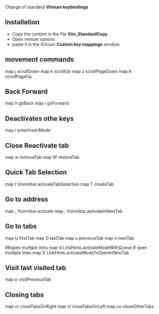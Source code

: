 Change of standard **Vimium keybindings**


## Installation
- Copy the content in the file **Vim_StandardCopy**
- Open vimium options
- paste it in the Vimium **Custom key mappings** window. 


## movement commands
map j scrollDown
map k scrollUp
map J scrollPageDown
map K scrollPageUp

## Back Forward
map h goBack
map l goForward

## Deactivates othe keys
map i enterInsertMode

## Close Reactivate tab
map w removeTab 
map W restoreTab

## Quick Tab Selection
map t Vomnibar.activateTabSelection
map T createTab

## Go to address
map ; Vomnibar.activate
map : Vomnibar.activateInNewTab

## Go to tabs
map U firstTab
map O lastTab
map u previousTab
map o nextTab

##open multiple links
map d LinkHints.activateModeWithQueue   # open multiple links
map D LinkHints.activateModeToOpenInNewTab

## Visit last visited tab
map p visitPreviousTab

## Closing tabs
map cr closeTabsOnRight
map cl closeTabsOnLeft
map co closeOtherTabs
